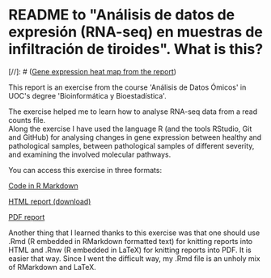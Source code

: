 # README to "Análisis de datos de expresión (RNA-seq) en muestras de infiltración de tiroides". What is this?

[//]: # ([Gene expression heat map from the report](PEC3_files/heatmap2.png))

This report is an exercise from the course 'Análisis de Datos Ómicos' in UOC's degree 'Bioinformática y Bioestadística'.

The exercise helped me to learn how to analyse RNA-seq data from a read counts file.  
Along the exercise I have used the language R (and the tools RStudio, Git and GitHub) for analysing changes in gene expression between healthy and pathological samples, between pathological samples of different severity, and examining the involved molecular pathways.

You can access this exercise in three formats:

[Code in R Markdown](https://github.com/jorgevallejo/RNAseq_analysis_PEC2/blob/master/RNAseq_analysis_PEC2.Rmd)

[HTML report (download)](https://github.com/jorgevallejo/RNAseq_analysis_PEC2/blob/master/results/RNAseq_analysis_PEC2.html)

[PDF report](https://github.com/jorgevallejo/RNAseq_analysis_PEC2/blob/master/results/RNAseq_analysis_PEC2.pdf)

Another thing that I learned thanks to this exercise was that one should use .Rmd (R embedded in RMarkdown formatted text) for knitting reports into HTML and .Rnw (R embedded in LaTeX) for knitting reports into PDF. It is easier that way. Since I went the difficult way, my .Rmd file is an unholy mix of RMarkdown and LaTeX.
